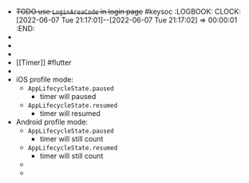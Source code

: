 - ~~TODO use `LoginAreaCode` in login page~~ #keysoc
  :LOGBOOK:
  CLOCK: [2022-06-07 Tue 21:17:01]--[2022-06-07 Tue 21:17:02] =>  00:00:01
  :END:
-
-
-
- [[Timer]] #flutter
-
- iOS profile mode:
	- `AppLifecycleState.paused`
		- timer will paused
	- `AppLifecycleState.resumed`
		- timer will resumed
- Android profile mode:
	- `AppLifecycleState.paused`
		- timer will still count
	- `AppLifecycleState.resumed`
		- timer will still count
	-
	-
